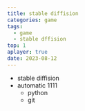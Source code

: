 ```yaml
---
title: stable diffision
categories: game
tags:
  - game
  - stable dffision
top: 1
aplayer: true
date: 2023-08-12
---
```


- stable diffision
- automatic 1111
  - python
  - git
